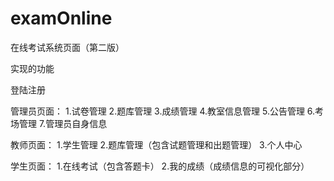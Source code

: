 # examOnline
在线考试系统页面（第二版）

实现的功能

登陆注册

管理员页面：
1.试卷管理  2.题库管理  3.成绩管理  4.教室信息管理
5.公告管理  6.考场管理  7.管理员自身信息

教师页面：
1.学生管理  2.题库管理（包含试题管理和出题管理）  3.个人中心

学生页面：
1.在线考试（包含答题卡）
2.我的成绩（成绩信息的可视化部分）
